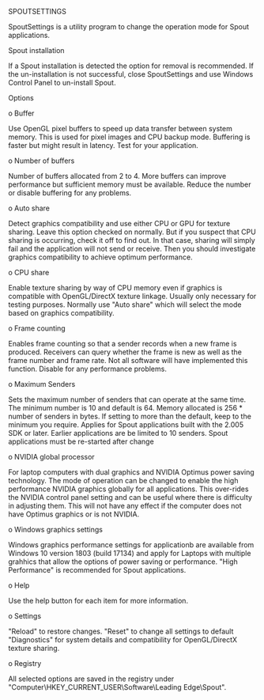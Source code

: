 SPOUTSETTINGS

SpoutSettings is a utility program to change the operation mode for Spout applications.

Spout installation

If a Spout installation is detected the option for removal is recommended. If the un-installation is not successful, close SpoutSettings and use Windows Control Panel to un-install Spout.

Options

o Buffer

Use OpenGL pixel buffers to speed up data transfer between system memory. This is used for pixel images and CPU backup mode. Buffering is faster but might result in latency. Test for your application. 

o Number of buffers

Number of buffers allocated from 2 to 4. More buffers can improve performance but sufficient memory must be available. Reduce the number or disable buffering for any problems.

o Auto share

Detect graphics compatibility and use either CPU or GPU for texture sharing. Leave this option checked on normally. But if you suspect that CPU sharing is occurring, check it off to find out. In that case, sharing will simply fail and the application will not send or receive. Then you should investigate graphics compatibility to achieve optimum performance.

o CPU share

Enable texture sharing by way of CPU memory even if graphics is compatible with OpenGL/DirectX texture linkage. Usually only necessary for testing purposes.  Normally use "Auto share" which will select the mode based on graphics compatibility.

o Frame counting

Enables frame counting so that a sender records when a new frame is produced. Receivers can query whether the frame is new as well as the frame number and frame rate. Not all software will have implemented this function. Disable for any performance problems.

o Maximum Senders

Sets the maximum number of senders that can operate at the same time. The minimum number is 10 and default is 64. Memory allocated is 256 * number of senders in bytes. If setting to more than the default, keep to the minimum you require. Applies for Spout applications built with the 2.005 SDK or later. Earlier applications are be limited to 10 senders. Spout applications must be re-started after change

o NVIDIA global processor

For laptop computers with dual graphics and NVIDIA Optimus power saving technology. 
The mode of operation can be changed to enable the high performance NVIDIA graphics globally for all applications. This over-rides the NVIDIA control panel setting and can be useful where there is difficulty in adjusting them. This will not have any effect if the computer does not have Optimus graphics or is not NVIDIA.

o Windows graphics settings

Windows graphics performance settings for applicationb are available from Windows 10 version 1803 (build 17134) and apply for Laptops with multiple grahhics that allow the options of power saving or performance. "High Performance" is recommended for Spout applications.

o Help

Use the help button for each item for more information.

o Settings

"Reload" to restore changes.
"Reset" to change all settings to default
"Diagnostics" for system details and compatibility for OpenGL/DirectX texture sharing.

o Registry

All selected options are saved in the registry under "Computer\HKEY_CURRENT_USER\Software\Leading Edge\Spout".

